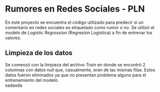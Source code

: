 # Rumores en Redes Sociales - PLN
En este proyecto se encuentra el código utilizado para predecir si
un comentario en redes sociales es etiquetado como rumor o no.
Se utilizó el modelo de *Logistic Regression* (Regresión Logística)
a fin de entrenar los valores.

## Limpieza de los datos
Se comenzó con la limpieza del archivo *Train* en donde se encontró
2 columnas con datos null que, casualmente, eran de las mismas filas.
Estos datos fueron eliminados ya que no presentan problema alguno
para el entrenamiento del modelo.\
sadasda
